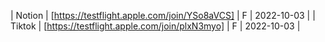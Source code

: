 | Notion | [https://testflight.apple.com/join/YSo8aVCS] | F | 2022-10-03 |
| Tiktok | [https://testflight.apple.com/join/plxN3myo] | F | 2022-10-03 |
